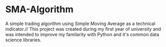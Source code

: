 # SMA-Algorithm
A simple trading algorithm using Simple Moving Average as a technical indicator.//
This project was created during my first year of university and was intended to improve my familarity with Python and it's common data science libraries.
